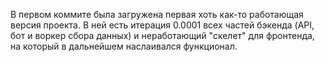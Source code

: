 В первом коммите была загружена первая хоть как-то работающая версия проекта. В ней есть итерация 0.0001 всех частей бэкенда (API, бот и воркер сбора данных) и неработающий "скелет" для фронтенда, на который в дальнейшем наслаивался функционал.
